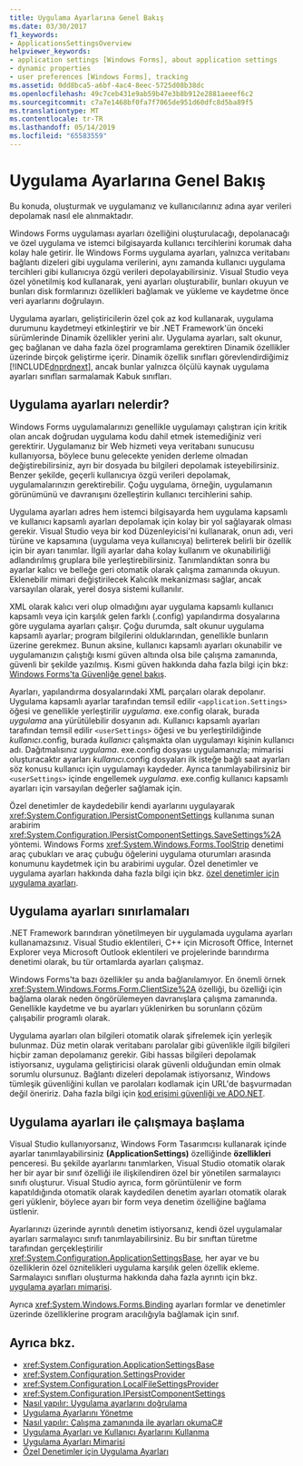 ```yaml
---
title: Uygulama Ayarlarına Genel Bakış
ms.date: 03/30/2017
f1_keywords:
- ApplicationsSettingsOverview
helpviewer_keywords:
- application settings [Windows Forms], about application settings
- dynamic properties
- user preferences [Windows Forms], tracking
ms.assetid: 0dd8bca5-a6bf-4ac4-8eec-5725d08b38dc
ms.openlocfilehash: 49c7ceb431e9ab59b47e3b8b912e2881aeeef6c2
ms.sourcegitcommit: c7a7e1468bf0fa7f7065de951d60dfc8d5ba89f5
ms.translationtype: MT
ms.contentlocale: tr-TR
ms.lasthandoff: 05/14/2019
ms.locfileid: "65583559"
---
```

# <a name="application-settings-overview"></a>Uygulama Ayarlarına Genel Bakış
Bu konuda, oluşturmak ve uygulamanız ve kullanıcılarınız adına ayar verileri depolamak nasıl ele alınmaktadır.  
  
 Windows Forms uygulaması ayarları özelliğini oluşturulacağı, depolanacağı ve özel uygulama ve istemci bilgisayarda kullanıcı tercihlerini korumak daha kolay hale getirir. İle Windows Forms uygulama ayarları, yalnızca veritabanı bağlantı dizeleri gibi uygulama verilerini, aynı zamanda kullanıcı uygulama tercihleri gibi kullanıcıya özgü verileri depolayabilirsiniz. Visual Studio veya özel yönetilmiş kod kullanarak, yeni ayarları oluşturabilir, bunları okuyun ve bunları disk formlarınızı özellikleri bağlamak ve yükleme ve kaydetme önce veri ayarlarını doğrulayın.  
  
 Uygulama ayarları, geliştiricilerin özel çok az kod kullanarak, uygulama durumunu kaydetmeyi etkinleştirir ve bir .NET Framework'ün önceki sürümlerinde Dinamik özellikler yerini alır. Uygulama ayarları, salt okunur, geç bağlanan ve daha fazla özel programlama gerektiren Dinamik özellikler üzerinde birçok geliştirme içerir. Dinamik özellik sınıfları görevlendirdiğimiz [!INCLUDE[dnprdnext](../../../../includes/dnprdnext-md.md)], ancak bunlar yalnızca ölçülü kaynak uygulama ayarları sınıfları sarmalamak Kabuk sınıfları.  
  
## <a name="what-are-application-settings"></a>Uygulama ayarları nelerdir?  
 Windows Forms uygulamalarınızı genellikle uygulamayı çalıştıran için kritik olan ancak doğrudan uygulama kodu dahil etmek istemediğiniz veri gerektirir. Uygulamanız bir Web hizmeti veya veritabanı sunucusu kullanıyorsa, böylece bunu gelecekte yeniden derleme olmadan değiştirebilirsiniz, ayrı bir dosyada bu bilgileri depolamak isteyebilirsiniz. Benzer şekilde, geçerli kullanıcıya özgü verileri depolamak, uygulamalarınızın gerektirebilir. Çoğu uygulama, örneğin, uygulamanın görünümünü ve davranışını özelleştirin kullanıcı tercihlerini sahip.  
  
 Uygulama ayarları adres hem istemci bilgisayarda hem uygulama kapsamlı ve kullanıcı kapsamlı ayarları depolamak için kolay bir yol sağlayarak olması gerekir. Visual Studio veya bir kod Düzenleyicisi'ni kullanarak, onun adı, veri türüne ve kapsamına (uygulama veya kullanıcıya) belirterek belirli bir özellik için bir ayarı tanımlar. İlgili ayarlar daha kolay kullanım ve okunabilirliği adlandırılmış gruplara bile yerleştirebilirsiniz. Tanımlandıktan sonra bu ayarlar kalıcı ve belleğe geri otomatik olarak çalışma zamanında okuyun. Eklenebilir mimari değiştirilecek Kalıcılık mekanizması sağlar, ancak varsayılan olarak, yerel dosya sistemi kullanılır.  
  
 XML olarak kalıcı veri olup olmadığını ayar uygulama kapsamlı kullanıcı kapsamlı veya için karşılık gelen farklı (.config) yapılandırma dosyalarına göre uygulama ayarları çalışır. Çoğu durumda, salt okunur uygulama kapsamlı ayarlar; program bilgilerini olduklarından, genellikle bunların üzerine gerekmez. Bunun aksine, kullanıcı kapsamlı ayarları okunabilir ve uygulamanızın çalıştığı kısmi güven altında olsa bile çalışma zamanında, güvenli bir şekilde yazılmış. Kısmi güven hakkında daha fazla bilgi için bkz: [Windows Forms'ta Güvenliğe genel bakış](../security-in-windows-forms-overview.md).  
  
 Ayarları, yapılandırma dosyalarındaki XML parçaları olarak depolanır. Uygulama kapsamlı ayarlar tarafından temsil edilir `<application.Settings>` öğesi ve genellikle yerleştirilir *uygulama*. exe.config olarak, burada *uygulama* ana yürütülebilir dosyanın adı. Kullanıcı kapsamlı ayarları tarafından temsil edilir `<userSettings>` öğesi ve bu yerleştirildiğinde *kullanıcı*.config, burada *kullanıcı* çalışmakta olan uygulamayı kişinin kullanıcı adı. Dağıtmalısınız *uygulama*. exe.config dosyası uygulamanızla; mimarisi oluşturacaktır ayarları *kullanıcı*.config dosyaları ilk isteğe bağlı saat ayarları söz konusu kullanıcı için uygulamayı kaydeder. Ayrıca tanımlayabilirsiniz bir `<userSettings>` içinde engellemek *uygulama*. exe.config kullanıcı kapsamlı ayarları için varsayılan değerler sağlamak için.  
  
 Özel denetimler de kaydedebilir kendi ayarlarını uygulayarak <xref:System.Configuration.IPersistComponentSettings> kullanıma sunan arabirim <xref:System.Configuration.IPersistComponentSettings.SaveSettings%2A> yöntemi. Windows Forms <xref:System.Windows.Forms.ToolStrip> denetimi araç çubukları ve araç çubuğu öğelerini uygulama oturumları arasında konumunu kaydetmek için bu arabirimi uygular. Özel denetimler ve uygulama ayarları hakkında daha fazla bilgi için bkz. [özel denetimler için uygulama ayarları](application-settings-for-custom-controls.md).  
  
## <a name="limitations-of-application-settings"></a>Uygulama ayarları sınırlamaları  
 .NET Framework barındıran yönetilmeyen bir uygulamada uygulama ayarları kullanamazsınız. Visual Studio eklentileri, C++ için Microsoft Office, Internet Explorer veya Microsoft Outlook eklentileri ve projelerinde barındırma denetimi olarak, bu tür ortamlarda ayarları çalışmaz.  
  
 Windows Forms'ta bazı özellikler şu anda bağlanılamıyor. En önemli örnek <xref:System.Windows.Forms.Form.ClientSize%2A> özelliği, bu özelliği için bağlama olarak neden öngörülemeyen davranışlara çalışma zamanında. Genellikle kaydetme ve bu ayarları yüklenirken bu sorunların çözüm çalışabilir programlı olarak.  
  
 Uygulama ayarları olan bilgileri otomatik olarak şifrelemek için yerleşik bulunmaz. Düz metin olarak veritabanı parolalar gibi güvenlikle ilgili bilgileri hiçbir zaman depolamanız gerekir. Gibi hassas bilgileri depolamak istiyorsanız, uygulama geliştiricisi olarak güvenli olduğundan emin olmak sorumlu olursunuz. Bağlantı dizeleri depolamak istiyorsanız, Windows tümleşik güvenliğini kullan ve parolaları kodlamak için URL'de başvurmadan değil öneririz. Daha fazla bilgi için [kod erişimi güvenliği ve ADO.NET](../../data/adonet/code-access-security.md).  
  
## <a name="getting-started-with-application-settings"></a>Uygulama ayarları ile çalışmaya başlama  
 Visual Studio kullanıyorsanız, Windows Form Tasarımcısı kullanarak içinde ayarlar tanımlayabilirsiniz **(ApplicationSettings)** özelliğinde **özellikleri** penceresi. Bu şekilde ayarlarını tanımlarken, Visual Studio otomatik olarak her bir ayar bir sınıf özelliği ile ilişkilendiren özel bir yönetilen sarmalayıcı sınıfı oluşturur. Visual Studio ayrıca, form görüntülenir ve form kapatıldığında otomatik olarak kaydedilen denetim ayarları otomatik olarak geri yüklenir, böylece ayarı bir form veya denetim özelliğine bağlama üstlenir.  
  
 Ayarlarınızı üzerinde ayrıntılı denetim istiyorsanız, kendi özel uygulamalar ayarları sarmalayıcı sınıfı tanımlayabilirsiniz. Bu bir sınıftan türetme tarafından gerçekleştirilir <xref:System.Configuration.ApplicationSettingsBase>, her ayar ve bu özelliklerin özel öznitelikleri uygulama karşılık gelen özellik ekleme. Sarmalayıcı sınıfları oluşturma hakkında daha fazla ayrıntı için bkz. [uygulama ayarları mimarisi](application-settings-architecture.md).  
  
 Ayrıca <xref:System.Windows.Forms.Binding> ayarları formlar ve denetimler üzerinde özelliklerine program aracılığıyla bağlamak için sınıf.  
  
## <a name="see-also"></a>Ayrıca bkz.

- <xref:System.Configuration.ApplicationSettingsBase>
- <xref:System.Configuration.SettingsProvider>
- <xref:System.Configuration.LocalFileSettingsProvider>
- <xref:System.Configuration.IPersistComponentSettings>
- [Nasıl yapılır: Uygulama ayarlarını doğrulama](how-to-validate-application-settings.md)
- [Uygulama Ayarlarını Yönetme](/visualstudio/ide/managing-application-settings-dotnet)
- [Nasıl yapılır: Çalışma zamanında ile ayarları okumaC#](how-to-read-settings-at-run-time-with-csharp.md)
- [Uygulama Ayarları ve Kullanıcı Ayarlarını Kullanma](using-application-settings-and-user-settings.md)
- [Uygulama Ayarları Mimarisi](application-settings-architecture.md)
- [Özel Denetimler için Uygulama Ayarları](application-settings-for-custom-controls.md)
